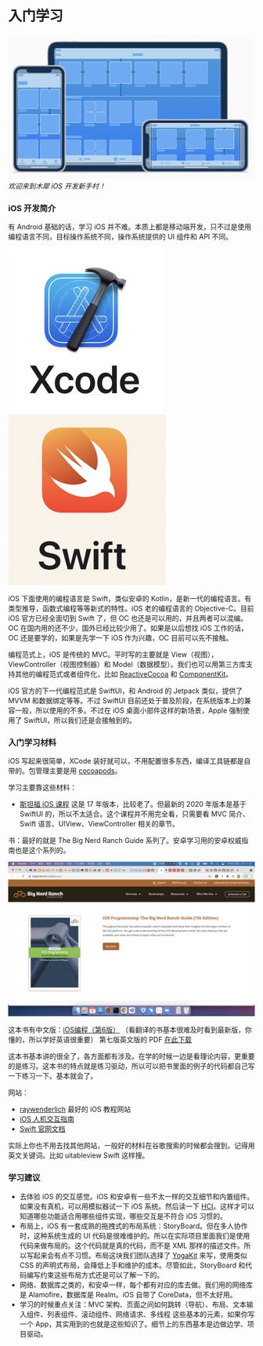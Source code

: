 # 入门学习

![](https://raw.githubusercontent.com/zxc0328/for-picgo/master/%E6%88%AA%E5%B1%8F2021-08-06%20%E4%B8%8A%E5%8D%8811.33.02.png)
*欢迎来到木犀 iOS 开发新手村！*

### iOS 开发简介

有 Android 基础的话，学习 iOS 并不难。本质上都是移动端开发，只不过是使用编程语言不同，目标操作系统不同，操作系统提供的 UI 组件和 API 不同。

![](https://raw.githubusercontent.com/zxc0328/for-picgo/master/%E6%88%AA%E5%B1%8F2021-08-06%20%E4%B8%8A%E5%8D%8811.31.19.png)
![](https://raw.githubusercontent.com/zxc0328/for-picgo/master/%E6%88%AA%E5%B1%8F2021-08-06%20%E4%B8%8A%E5%8D%8811.31.23.png)


iOS 下面使用的编程语言是 Swift，类似安卓的 Kotlin，是新一代的编程语言。有类型推导，函数式编程等等新式的特性。iOS 老的编程语言的 Objective-C。目前 iOS 官方已经全面切到 Swift 了，但 OC 也还是可以用的，并且两者可以混编。OC 在国内用的还不少，国外已经比较少用了。如果是以后想找 iOS 工作的话，OC 还是要学的，如果是先学一下 iOS 作为兴趣，OC 目前可以先不接触。

编程范式上，iOS 是传统的 MVC。平时写的主要就是 View（视图），ViewController（视图控制器）和 Model（数据模型）。我们也可以用第三方库支持其他的编程范式或者组件化，比如 [ReactiveCocoa](https://github.com/ReactiveCocoa/ReactiveCocoa) 和 [ComponentKit](https://componentkit.org/)。

iOS 官方的下一代编程范式是 SwiftUI，和 Android 的 Jetpack 类似，提供了 MVVM 和数据绑定等等。不过 SwiftUI 目前还处于普及阶段，在系统版本上的兼容一般，所以使用的不多。不过在 iOS 桌面小部件这样的新场景，Apple 强制使用了 SwiftUI，所以我们还是会接触到的。

### 入门学习材料

iOS 写起来很简单，XCode 装好就可以，不用配置很多东西，编译工具链都是自带的。包管理主要是用 [cocoapods](https://cocoapods.org/)。

学习主要靠这些材料：

+ [斯坦福 iOS 课程](https://www.bilibili.com/video/BV1rb411C7eN?from=search&seid=14447357722721788424) 这是 17 年版本，比较老了。但最新的 2020 年版本是基于 SwiftUI 的，所以不太适合。这个课程并不用完全看，只需要看 MVC 简介、Swift 语言、UIView、ViewController 相关的章节。


书：最好的就是 The Big Nerd Ranch Guide 系列了。安卓学习用的安卓权威指南也是这个系列的。

![](https://raw.githubusercontent.com/zxc0328/for-picgo/master/ios_book.png)

这本书有中文版：[iOS编程（第6版）](https://book.douban.com/subject/33431782/) （看翻译的书基本很难及时看到最新版，你懂的，所以学好英语很重要）
第七版英文版的 PDF [在此下载](https://salttiger.com/ios-programming-the-big-nerd-ranch-guide-7th-edition/)

这本书基本讲的很全了，各方面都有涉及。在学的时候一边是看理论内容，更重要的是练习。这本书的特点就是练习驱动，所以可以把书里面的例子的代码都自己写一下练习一下。基本就会了。

网站：

+ [raywenderlich](https://www.raywenderlich.com/) 最好的 iOS 教程网站
+ [iOS 人机交互指南](https://developer.apple.com/design/human-interface-guidelines/ios/overview/themes/)
+ [Swift 官网文档](https://swift.org/documentation/)

实际上你也不用去找其他网站，一般好的材料在谷歌搜索的时候都会搜到。记得用英文关键词。比如 uitableview Swift 这样搜。

### 学习建议


+ 去体验 iOS 的交互感觉。iOS 和安卓有一些不太一样的交互细节和内置组件。如果没有真机，可以用模拟器试一下 iOS 系统。然后读一下 [HCI](https://developer.apple.com/design/human-interface-guidelines/ios/overview/themes/)。这样才可以知道哪些功能适合用哪些组件实现，哪些交互是不符合 iOS 习惯的。
+ 布局上，iOS 有一套成熟的拖拽式的布局系统：StoryBoard。但在多人协作时，这种系统生成的 UI 代码是很难维护的。所以在实际项目里面我们是使用代码来做布局的。这个代码就是真的代码，而不是 XML 那样的描述文件。所以写起来会有点不习惯。布局这块我们团队选择了 [YogaKit](https://yogalayout.com/) 来写，使用类似 CSS 的声明式布局，会降低上手和维护的成本。尽管如此，StoryBoard 和代码编写约束这些布局方式还是可以了解一下的。
+ 网络、数据库之类的，和安卓一样，每个都有对应的库去做。我们用的网络库是 Alamofire，数据库是 Realm。iOS 自带了 CoreData，但不太好用。
+ 学习的时候重点关注：MVC 架构、页面之间如何跳转（导航）、布局、文本输入组件、列表组件、滚动组件、网络请求、多线程 这些基本的元素，如果你写一个 App，其实用到的也就是这些知识了。细节上的东西基本是边做边学、项目驱动。